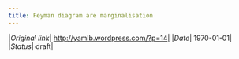 ```yaml
---
title: Feyman diagram are marginalisation
---
```


|*Original link*| http://yamlb.wordpress.com/?p=14|
|*Date*| 1970-01-01|
|*Status*| draft|